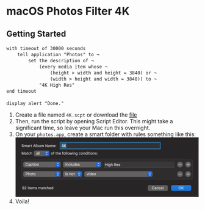 # macOS Photos Filter 4K

## Getting Started

```applescript
with timeout of 30000 seconds
	tell application "Photos" to ¬
		set the description of ¬
			(every media item whose ¬
				(height > width and height = 3840) or ¬
				(width > height and width = 3840)) to ¬
			"4K High Res"
end timeout

display alert "Done."
```

1. Create a file named `4K.scpt` or download the [file](./4K.scpt)
1. Then, run the script by opening Script Editor. This might take a significant time, so leave your Mac run this overnight.
1. On your `photos.app`, create a smart folder with rules something like this: ![Smart Album Example](./smart-album.png)
1. Voila!
